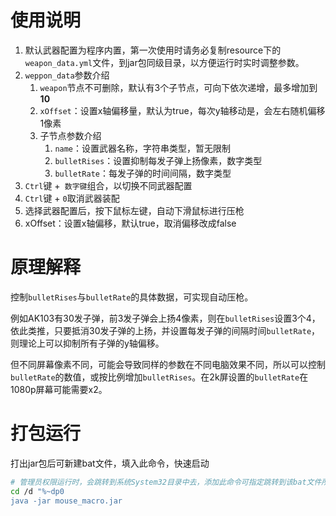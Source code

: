 # 使用说明

1. 默认武器配置为程序内置，第一次使用时请务必复制resource下的`weapon_data.yml`文件，到jar包同级目录，以方便运行时实时调整参数。
2. `weppon_data`参数介绍
   1. `weapon`节点不可删除，默认有3个子节点，可向下依次递增，最多增加到**10**
   2. `xOffset`：设置x轴偏移量，默认为true，每次y轴移动是，会左右随机偏移1像素
   3. 子节点参数介绍
      1. `name`：设置武器名称，字符串类型，暂无限制
      2. `bulletRises`：设置抑制每发子弹上扬像素，数字类型
      3. `bulletRate`：每发子弹的时间间隔，数字类型
3. `Ctrl`键 +` 数字键`组合，以切换不同武器配置
4. `Ctrl`键 + `0`取消武器装配
5. 选择武器配置后，按下鼠标左键，自动下滑鼠标进行压枪
6. xOffset：设置x轴偏移，默认true，取消偏移改成false

# 原理解释

控制`bulletRises`与`bulletRate`的具体数据，可实现自动压枪。

例如AK103有30发子弹，前3发子弹会上扬4像素，则在`bulletRises`设置3个4，依此类推，只要抵消30发子弹的上扬，并设置每发子弹的间隔时间`bulletRate`，则理论上可以抑制所有子弹的y轴偏移。

但不同屏幕像素不同，可能会导致同样的参数在不同电脑效果不同，所以可以控制`bulletRate`的数值，或按比例增加`bulletRises`。在2k屏设置的`bulletRate`在1080p屏幕可能需要x2。

# 打包运行

打出jar包后可新建bat文件，填入此命令，快速启动

```bash
# 管理员权限运行时，会跳转到系统System32目录中去，添加此命令可指定跳转到该bat文件所处的文件夹
cd /d "%~dp0
java -jar mouse_macro.jar
```



